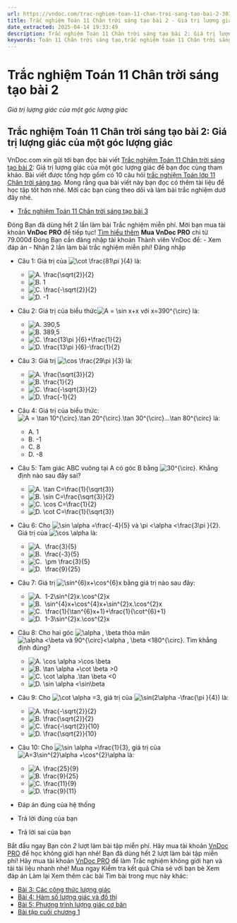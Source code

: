 ```yaml
---
url: https://vndoc.com/trac-nghiem-toan-11-chan-troi-sang-tao-bai-2-303460
title: Trắc nghiệm Toán 11 Chân trời sáng tạo bài 2 - Giá trị lượng giác của một góc lượng giác - VnDoc.com
date_extracted: 2025-04-14 19:33:49
description: Trắc nghiệm Toán 11 Chân trời sáng tạo bài 2: Giá trị lượng giác của một góc lượng giác được VnDoc.com sưu tầm và xin gửi tới bạn đọc cùng tham khảo nhé.
keywords: Toán 11 Chân trời sáng tạo,trắc nghiệm toán 11 Chân trời sáng tạo,toán lớp 11 Chân trời sáng tạo,trắc nghiệm toán 11 chân trời,toán 11 chân trời,trắc nghiệm toán 11,trắc nghiệm toán 11 Chân trời sáng tạo bài 2,Trắc nghiệm Toán 11 Chân trời sáng tạo bài 2 Giá trị lượng giác của một góc lượng giác,bài 2 Giá trị lượng giác của một góc lượng giác,Giá trị lượng giác của một góc lượng giác
---
```


# Trắc nghiệm Toán 11 Chân trời sáng tạo bài 2
 _Giá trị lượng giác của một góc lượng giác_
## Trắc nghiệm Toán 11 Chân trời sáng tạo bài 2: Giá trị lượng giác của một góc lượng giác
VnDoc.com xin gửi tới bạn đọc bài viết [Trắc nghiệm Toán 11 Chân trời sáng tạo bài 2](<https://vndoc.com/trac-nghiem-toan-11-chan-troi-sang-tao-bai-2-303460>): Giá trị lượng giác của một góc lượng giác để bạn đọc cùng tham khảo.
Bài viết được tổng hợp gồm có 10 câu hỏi [trắc nghiệm Toán lớp 11 Chân trời sáng tạo](<https://vndoc.com/trac-nghiem-toan-11-chan-troi-sang-tao>). Mong rằng qua bài viết này bạn đọc có thêm tài liệu để học tập tốt hơn nhé. Mời các bạn cùng theo dõi và làm bài trắc nghiệm dướ đây nhé.
  * [Trắc nghiệm Toán 11 Chân trời sáng tạo bài 3](<https://vndoc.com/trac-nghiem-toan-11-chan-troi-sang-tao-bai-3-303466>)

Đóng
Bạn đã dùng hết 2 lần làm bài Trắc nghiệm miễn phí. Mời bạn mua tài khoản **VnDoc PRO** để tiếp tục\! [Tìm hiểu thêm](</pro>)
**Mua VnDoc PRO** chỉ từ 79.000đ
Đóng
Bạn cần đăng nhập tài khoản Thành viên VnDoc để:
\- Xem đáp án
\- Nhận 2 lần làm bài trắc nghiệm miễn phí\!
Đăng nhập 
  * Câu 1:
Giá trị của ![\\cot \\frac{81\\pi }{4}](https://tex.vdoc.vn?tex=%5Ccot%20%5Cfrac%7B81%5Cpi%20%7D%7B4%7D) là:
    * ![A. \\frac{\\sqrt{2}}{2}](https://tex.vdoc.vn?tex=A.%20%5Cfrac%7B%5Csqrt%7B2%7D%7D%7B2%7D)
    * ![B. 1](https://tex.vdoc.vn?tex=B.%201)
    * ![C. \\frac{-\\sqrt{2}}{2}](https://tex.vdoc.vn?tex=C.%20%5Cfrac%7B-%5Csqrt%7B2%7D%7D%7B2%7D)
    * ![D. -1](https://tex.vdoc.vn?tex=D.%20-1)
  * Câu 2:
Giá trị của biểu thức![A = \\sin x+x với x=390^{\\circ}](https://tex.vdoc.vn?tex=A%20%3D%20%5Csin%20x%2Bx%20v%E1%BB%9Bi%20x%3D390%5E%7B%5Ccirc%7D) là:
    * ![A. 390,5](https://tex.vdoc.vn?tex=A.%20390%2C5)
    * ![B. 389,5](https://tex.vdoc.vn?tex=B.%20389%2C5)
    * ![C. \\frac{13\\pi }{6}+\\frac{1}{2}](https://tex.vdoc.vn?tex=C.%20%5Cfrac%7B13%5Cpi%20%7D%7B6%7D%2B%5Cfrac%7B1%7D%7B2%7D)
    * ![D. \\frac{13\\pi }{6}-\\frac{1}{2}](https://tex.vdoc.vn?tex=D.%20%5Cfrac%7B13%5Cpi%20%7D%7B6%7D-%5Cfrac%7B1%7D%7B2%7D)
  * Câu 3:
Giá trị ![\\cos \\frac{29\\pi }{3}](https://tex.vdoc.vn?tex=%5Ccos%20%5Cfrac%7B29%5Cpi%20%7D%7B3%7D) là:
    * ![A. \\frac{\\sqrt{3}}{2}](https://tex.vdoc.vn?tex=A.%20%5Cfrac%7B%5Csqrt%7B3%7D%7D%7B2%7D)
    * ![B. \\frac{1}{2}](https://tex.vdoc.vn?tex=B.%20%5Cfrac%7B1%7D%7B2%7D)
    * ![C. \\frac{-\\sqrt{3}}{2}](https://tex.vdoc.vn?tex=C.%20%5Cfrac%7B-%5Csqrt%7B3%7D%7D%7B2%7D)
    * ![D. \\frac{-1}{2}](https://tex.vdoc.vn?tex=D.%20%5Cfrac%7B-1%7D%7B2%7D)
  * Câu 4:
Giá trị của biểu thức: ![A = \\tan 10^{\\circ}.\\tan 20^{\\circ}.\\tan 30^{\\circ}...\\tan 80^{\\circ}](https://tex.vdoc.vn?tex=A%20%3D%20%5Ctan%2010%5E%7B%5Ccirc%7D.%5Ctan%2020%5E%7B%5Ccirc%7D.%5Ctan%2030%5E%7B%5Ccirc%7D...%5Ctan%2080%5E%7B%5Ccirc%7D) là:
    * A. 1
    * B. -1
    * C. 8
    * D. -8
  * Câu 5:
Tam giác ABC vuông tại A có góc B bằng ![30^{\\circ}](https://tex.vdoc.vn?tex=30%5E%7B%5Ccirc%7D). Khẳng định nào sau đây sai?
    * ![A. \\tan C=\\frac{1}{\\sqrt{3}}](https://tex.vdoc.vn?tex=A.%20%5Ctan%20C%3D%5Cfrac%7B1%7D%7B%5Csqrt%7B3%7D%7D)
    * ![B. \\sin C=\\frac{\\sqrt{3}}{2}](https://tex.vdoc.vn?tex=B.%20%5Csin%20C%3D%5Cfrac%7B%5Csqrt%7B3%7D%7D%7B2%7D)
    * ![C. \\cos C=\\frac{1}{2}](https://tex.vdoc.vn?tex=C.%20%5Ccos%20C%3D%5Cfrac%7B1%7D%7B2%7D)
    * ![D. \\cot C=\\frac{1}{\\sqrt{3}}](https://tex.vdoc.vn?tex=D.%20%5Ccot%20C%3D%5Cfrac%7B1%7D%7B%5Csqrt%7B3%7D%7D)
  * Câu 6:
Cho ![\\sin \\alpha =\\frac{-4}{5} và \\pi <\\alpha <\\frac{3\\pi }{2}](https://tex.vdoc.vn?tex=%5Csin%20%5Calpha%20%3D%5Cfrac%7B-4%7D%7B5%7D%20v%C3%A0%20%5Cpi%20%3C%5Calpha%20%3C%5Cfrac%7B3%5Cpi%20%7D%7B2%7D). Giá trị của ![\\cos \\alpha](https://tex.vdoc.vn?tex=%5Ccos%20%5Calpha) là:
    * ![A.  \\frac{3}{5}](https://tex.vdoc.vn?tex=A.%C2%A0%20%5Cfrac%7B3%7D%7B5%7D)
    * ![B.  \\frac{-3}{5}](https://tex.vdoc.vn?tex=B.%C2%A0%20%5Cfrac%7B-3%7D%7B5%7D)
    * ![C.  \\pm \\frac{3}{5}](https://tex.vdoc.vn?tex=C.%C2%A0%20%5Cpm%20%5Cfrac%7B3%7D%7B5%7D)
    * ![D.  \\frac{9}{25}](https://tex.vdoc.vn?tex=D.%C2%A0%20%5Cfrac%7B9%7D%7B25%7D)
  * Câu 7:
Giá trị ![\\sin^{6}x+\\cos^{6}x](https://tex.vdoc.vn?tex=%5Csin%5E%7B6%7Dx%2B%5Ccos%5E%7B6%7Dx) bằng giá trị nào sau đây:
    * ![A.  1-2\\sin^{2}x.\\cos^{2}x](https://tex.vdoc.vn?tex=A.%C2%A0%201-2%5Csin%5E%7B2%7Dx.%5Ccos%5E%7B2%7Dx)
    * ![B.  \\sin^{4}x+\\cos^{4}x+\\sin^{2}x.\\cos^{2}x](https://tex.vdoc.vn?tex=B.%C2%A0%20%5Csin%5E%7B4%7Dx%2B%5Ccos%5E%7B4%7Dx%2B%5Csin%5E%7B2%7Dx.%5Ccos%5E%7B2%7Dx)
    * ![C.  \\frac{1}{\\tan^{6}x+1}+\\frac{1}{\\cot^{6}+1}](https://tex.vdoc.vn?tex=C.%C2%A0%20%5Cfrac%7B1%7D%7B%5Ctan%5E%7B6%7Dx%2B1%7D%2B%5Cfrac%7B1%7D%7B%5Ccot%5E%7B6%7D%2B1%7D)
    * ![D.  1-3\\sin^{2}x.\\cos^{2}x](https://tex.vdoc.vn?tex=D.%C2%A0%201-3%5Csin%5E%7B2%7Dx.%5Ccos%5E%7B2%7Dx)
  * Câu 8:
Cho hai góc ![\\alpha , \\beta](https://tex.vdoc.vn?tex=%5Calpha%20%2C%20%5Cbeta) thỏa mãn ![\\alpha <\\beta và 90^{\\circ}<\\alpha , \\beta <180^{\\circ}](https://tex.vdoc.vn?tex=%5Calpha%20%3C%5Cbeta%20v%C3%A0%2090%5E%7B%5Ccirc%7D%3C%5Calpha%20%2C%20%5Cbeta%20%3C180%5E%7B%5Ccirc%7D). Tìm khẳng định đúng?
    * ![A. \\cos \\alpha >\\cos \\beta](https://tex.vdoc.vn?tex=A.%20%5Ccos%20%5Calpha%20%3E%5Ccos%20%5Cbeta)
    * ![B. \\tan \\alpha +\\cot \\beta >0](https://tex.vdoc.vn?tex=B.%20%5Ctan%20%5Calpha%20%2B%5Ccot%20%5Cbeta%20%3E0)
    * ![C. \\cot \\alpha .\\tan \\beta <0](https://tex.vdoc.vn?tex=C.%20%5Ccot%20%5Calpha%20.%5Ctan%20%5Cbeta%20%3C0)
    * ![D. \\sin \\alpha <\\sin\\beta](https://tex.vdoc.vn?tex=D.%20%5Csin%20%5Calpha%20%3C%5Csin%5Cbeta)
  * Câu 9:
Cho ![\\cot \\alpha =3](https://tex.vdoc.vn?tex=%5Ccot%20%5Calpha%20%3D3), giá trị của ![\\sin\(2\\alpha -\\frac{\\pi }{4}\)](https://tex.vdoc.vn?tex=%5Csin\(2%5Calpha%20-%5Cfrac%7B%5Cpi%20%7D%7B4%7D\)) là:
    * ![A. \\frac{-\\sqrt{2}}{2}](https://tex.vdoc.vn?tex=A.%20%5Cfrac%7B-%5Csqrt%7B2%7D%7D%7B2%7D)
    * ![B. \\frac{\\sqrt{2}}{2}](https://tex.vdoc.vn?tex=B.%20%5Cfrac%7B%5Csqrt%7B2%7D%7D%7B2%7D)
    * ![C. \\frac{-\\sqrt{2}}{10}](https://tex.vdoc.vn?tex=C.%20%5Cfrac%7B-%5Csqrt%7B2%7D%7D%7B10%7D)
    * ![D. \\frac{\\sqrt{2}}{10}](https://tex.vdoc.vn?tex=D.%20%5Cfrac%7B%5Csqrt%7B2%7D%7D%7B10%7D)
  * Câu 10:
Cho ![\\sin \\alpha =\\frac{1}{3}](https://tex.vdoc.vn?tex=%5Csin%20%5Calpha%20%3D%5Cfrac%7B1%7D%7B3%7D), giá trị của ![A=3\\sin^{2}\\alpha +\\cos^{2}\\alpha](https://tex.vdoc.vn?tex=A%3D3%5Csin%5E%7B2%7D%5Calpha%20%2B%5Ccos%5E%7B2%7D%5Calpha) là:
    * ![A. \\frac{25}{9}](https://tex.vdoc.vn?tex=A.%20%5Cfrac%7B25%7D%7B9%7D)
    * ![B. \\frac{9}{25}](https://tex.vdoc.vn?tex=B.%20%5Cfrac%7B9%7D%7B25%7D)
    * ![C. \\frac{11}{9}](https://tex.vdoc.vn?tex=C.%20%5Cfrac%7B11%7D%7B9%7D)
    * ![D. \\frac{9}{11}](https://tex.vdoc.vn?tex=D.%20%5Cfrac%7B9%7D%7B11%7D)

  * Đáp án đúng của hệ thống
  * Trả lời đúng của bạn
  * Trả lời sai của bạn

Bắt đầu ngay
Bạn còn _2_ lượt làm bài tập miễn phí. Hãy mua tài khoản [VnDoc PRO](</pro>) để học không giới hạn nhé\!  Bạn đã dùng hết 2 lượt làm bài tập miễn phí\! Hãy mua tài khoản [VnDoc PRO](</pro>) để làm Trắc nghiệm không giới hạn và tải tài liệu nhanh nhé\!  Mua ngay
Kiểm tra kết quả Chia sẻ với bạn bè Xem đáp án Làm lại
Xem thêm các bài Tìm bài trong mục này khác:
  * [Bài 3: Các công thức lượng giác](</trac-nghiem-toan-11-chan-troi-sang-tao-bai-3-303466>)
  * [Bài 4: Hàm số lượng giác và đồ thị](</trac-nghiem-toan-11-chan-troi-sang-tao-bai-4-303467>)
  * [Bài 5: Phương trình lượng giác cơ bản](</trac-nghiem-toan-11-chan-troi-sang-tao-bai-5-303482>)
  * [Bài tập cuối chương 1](</trac-nghiem-toan-11-chan-troi-sang-tao-bai-tap-cuoi-chuong-1-303487>)

